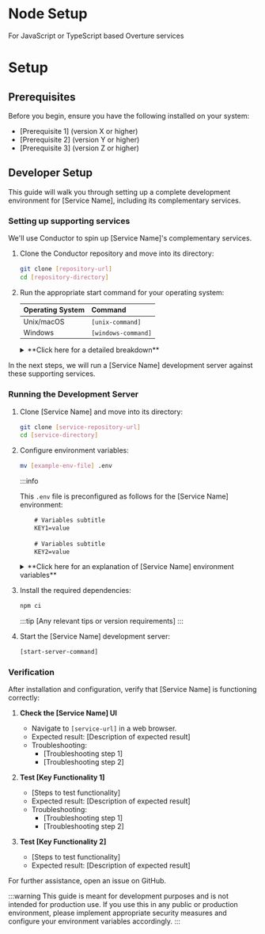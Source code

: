 # Node Setup

For JavaScript or TypeScript based Overture services

# Setup

## Prerequisites

Before you begin, ensure you have the following installed on your system:

- [Prerequisite 1] (version X or higher)
- [Prerequisite 2] (version Y or higher)
- [Prerequisite 3] (version Z or higher)

## Developer Setup

This guide will walk you through setting up a complete development environment for [Service Name], including its complementary services.

### Setting up supporting services

We'll use Conductor to spin up [Service Name]'s complementary services.

1. Clone the Conductor repository and move into its directory:

   ```bash
   git clone [repository-url]
   cd [repository-directory]
   ```

2. Run the appropriate start command for your operating system:

   | Operating System | Command             |
   | ---------------- | ------------------- |
   | Unix/macOS       | `[unix-command]`    |
   | Windows          | `[windows-command]` |

    <details>
    <summary>**Click here for a detailed breakdown**</summary>

   This command will set up all complementary services for [Service Name] development as follows:

   ![Dev Environment Diagram](../images/platform.svg '[Service Name] Dev Environment')

   | Service         | Port   | Description                    | Purpose in [Service Name] Development |
   | --------------- | ------ | ------------------------------ | ------------------------------------ |
   | [Service 1]     | [Port] | [Brief description]            | [Purpose in development]             |
   | [Service 2]     | [Port] | [Brief description]            | [Purpose in development]             |
   | [Service 3]     | [Port] | [Brief description]            | [Purpose in development]             |

   - Ensure all ports are free on your system before starting the environment.
   - You may need to adjust the ports in the configuration file if you have conflicts with existing services.

   For more information on configuring and using these services, see our Conductor documentation

    </details>

In the next steps, we will run a [Service Name] development server against these supporting services.

### Running the Development Server

1. Clone [Service Name] and move into its directory:

   ```bash
   git clone [service-repository-url]
   cd [service-directory]
   ```

2. Configure environment variables:

   ```bash
   mv [example-env-file] .env
   ```

    :::info

    This `.env` file is preconfigured as follows for the [Service Name] environment:
   
    ```env
        # Variables subtitle
        KEY1=value

        # Variables subtitle
        KEY2=value
    ```

    <details>
    <summary>**Click here for an explanation of [Service Name] environment variables**</summary>

    - **Variable Subtitle**
        - `KEY1`: Definition

    - **Variable Subtitle**
        - `KEY2`: Definition


    </details>

3. Install the required dependencies:

   ```bash
   npm ci
   ```

   :::tip
   [Any relevant tips or version requirements]
   :::

4. Start the [Service Name] development server:

   ```bash
   [start-server-command]
   ```

### Verification

After installation and configuration, verify that [Service Name] is functioning correctly:

1. **Check the [Service Name] UI**

   - Navigate to `[service-url]` in a web browser.
   - Expected result: [Description of expected result]
   - Troubleshooting:
     - [Troubleshooting step 1]
     - [Troubleshooting step 2]

2. **Test [Key Functionality 1]**

   - [Steps to test functionality]
   - Expected result: [Description of expected result]
   - Troubleshooting:
     - [Troubleshooting step 1]
     - [Troubleshooting step 2]

3. **Test [Key Functionality 2]**
   - [Steps to test functionality]
   - Expected result: [Description of expected result]

For further assistance, open an issue on GitHub.

:::warning
This guide is meant for development purposes and is not intended for production use. If you use this in any public or production environment, please implement appropriate security measures and configure your environment variables accordingly.
:::